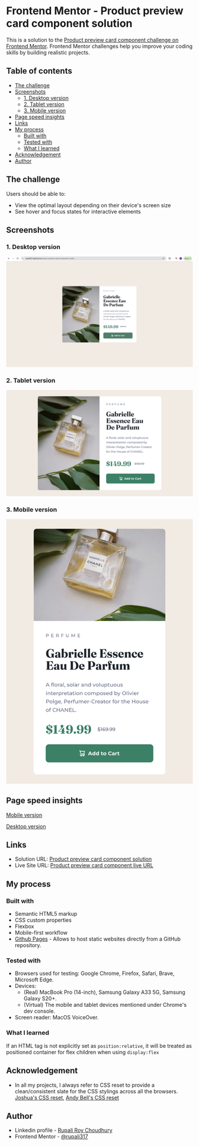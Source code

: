 # Frontend Mentor - Product preview card component solution

This is a solution to the [Product preview card component challenge on Frontend Mentor](https://www.frontendmentor.io/challenges/product-preview-card-component-GO7UmttRfa). Frontend Mentor challenges help you improve your coding skills by building realistic projects.

## Table of contents

- [The challenge](#the-challenge)
- [Screenshots](#screenshots)
  - [1. Desktop version](#1-desktop-version)
  - [2. Tablet version](#2-tablet-version)
  - [3. Mobile version](#3-mobile-version)
- [Page speed insights](#page-speed-insights)
- [Links](#links)
- [My process](#my-process)
  - [Built with](#built-with)
  - [Tested with](#tested-with)
  - [What I learned](#what-i-learned)
- [Acknowledgement](#acknowledgement)
- [Author](#author)

## The challenge

Users should be able to:

- View the optimal layout depending on their device's screen size
- See hover and focus states for interactive elements

## Screenshots

### 1. Desktop version

![Product preview card component desktop version](./screenshots/desktop-product-preview-card-component.png)

### 2. Tablet version

![Product preview card component tablet version](./screenshots/tablet-product-preview-card-component.png)

### 3. Mobile version

![Product preview card component mobile version](./screenshots/mobile-product-preview-card-component.png)

## Page speed insights

[Mobile version](https://pagespeed.web.dev/analysis/https-rupali317-github-io-product-preview-card-component-main/cd0we8vs4r?form_factor=mobile)

[Desktop version](https://pagespeed.web.dev/analysis/https-rupali317-github-io-product-preview-card-component-main/cd0we8vs4r?form_factor=desktop)

## Links

- Solution URL: [Product preview card component solution](https://github.com/rupali317/product-preview-card-component-main)
- Live Site URL: [Product preview card component live URL](https://rupali317.github.io/product-preview-card-component-main/)

## My process

### Built with

- Semantic HTML5 markup
- CSS custom properties
- Flexbox
- Mobile-first workflow
- [Github Pages](https://pages.github.com/) - Allows to host static websites directly from a GitHub repository.

### Tested with

- Browsers used for testing: Google Chrome, Firefox, Safari, Brave, Microsoft Edge.
- Devices:
  - (Real) MacBook Pro (14-inch), Samsung Galaxy A33 5G, Samsung Galaxy S20+.
  - (Virtual) The mobile and tablet devices mentioned under Chrome's dev console.
- Screen reader: MacOS VoiceOver.

### What I learned

If an HTML tag is not explicitly set as `position:relative`, it will be treated as positioned container for flex children when using `display:flex`

## Acknowledgement

- In all my projects, I always refer to CSS reset to provide a clean/consistent slate for the CSS stylings across all the browsers. [Joshua's CSS reset](https://www.joshwcomeau.com/css/custom-css-reset/), [Andy Bell's CSS reset](https://piccalil.li/blog/a-more-modern-css-reset/)

## Author

- Linkedin profile - [Rupali Roy Choudhury](https://www.linkedin.com/in/rupali-rc/)
- Frontend Mentor - [@rupali317](https://www.frontendmentor.io/profile/rupali317)
